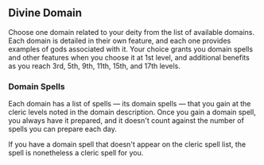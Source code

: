 ## Divine Domain
Choose one domain related to your deity from the list of available domains. Each domain is detailed in their own feature, and each one provides examples of gods associated with it. Your choice grants you domain spells and other features when you choose it at 1st level, and additional benefits as you reach 3rd, 5th, 9th, 11th, 15th, and 17th levels.

### Domain Spells
Each domain has a list of spells — its domain spells — that you gain at the cleric levels noted in the domain description. Once you gain a domain spell, you always have it prepared, and it doesn't count against the number of spells you can prepare each day.

If you have a domain spell that doesn't appear on the cleric spell list, the spell is nonetheless a cleric spell for you.


<!--

-<< CHANGES >>-
- cleric has a whopping 7 levels of subclass influence now, up from 5
- removed verbage about channel divinity, which would have been more confusing now

-<< TODO >>-
- confirm wording is as close to the PHB as possible

-<< COMMENTARY >>-
- cleric subclass' new look and feel is substantially different from vanilla
- they now gain the largest number of subclass improvements
- ribbon abilities will be key for this purpose, as cleric is already a full caster
- huge improvements at level 8 have been dispersed

-->
